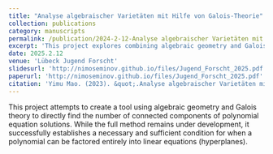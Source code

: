 ```yaml
---
title: "Analyse algebraischer Varietäten mit Hilfe von Galois-Theorie"
collection: publications
category: manuscripts
permalink: /publication/2024-2-12-Analyse algebraischer Varietäten mit Hilfe von Galois-Theorie
excerpt: 'This project explores combining algebraic geometry and Galois theory to determine the number of connected components of polynomial solution sets. Although still in development, it establishes a necessary and sufficient condition for a polynomial to factor completely into linear equations (hyperplanes).'
date: 2025.2.12
venue: 'Lübeck Jugend Forscht'
slidesurl: 'http://nimoseminov.github.io/files/Jugend_Forscht_2025.pdf'
paperurl: 'http://nimoseminov.github.io/files/Jugend_Forscht_2025.pdf'
citation: 'Yimu Mao. (2023). &quot;.Analyse algebraischer Varietäten mit Hilfe von Galois-Theorie&quot'
---
```


This project attempts to create a tool using algebraic geometry and Galois theory to directly find the number of connected components of polynomial equation solutions. While the full method remains under development, it successfully establishes a necessary and sufficient condition for when a polynomial can be factored entirely into linear equations (hyperplanes).
